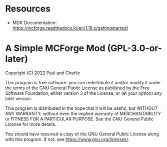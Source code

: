 # Resources
- MDK Documentation: https://mcforge.readthedocs.io/en/1.18.x/gettingstarted/

# A Simple MCForge Mod (GPL-3.0-or-later)
Copyright (C) 2022  Paul and Charlie

This program is free software: you can redistribute it and/or modify
it under the terms of the GNU General Public License as published by
the Free Software Foundation, either version 3 of the License, or
(at your option) any later version.

This program is distributed in the hope that it will be useful,
but WITHOUT ANY WARRANTY; without even the implied warranty of
MERCHANTABILITY or FITNESS FOR A PARTICULAR PURPOSE.  See the
GNU General Public License for more details.

You should have received a copy of the GNU General Public License
along with this program.  If not, see <https://www.gnu.org/licenses/>.